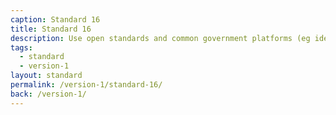 ```yaml
---
caption: Standard 16
title: Standard 16
description: Use open standards and common government platforms (eg identity assurance) where available.
tags:
  - standard
  - version-1
layout: standard
permalink: /version-1/standard-16/
back: /version-1/
---
```

